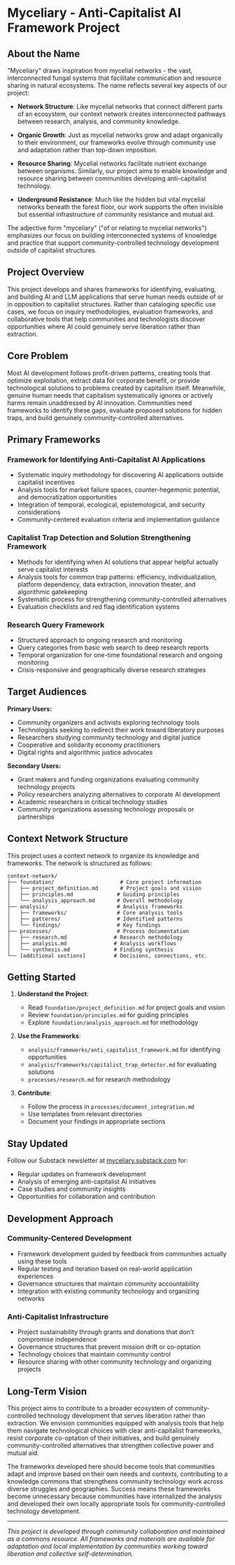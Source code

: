 # Myceliary - Anti-Capitalist AI Framework Project

## About the Name

"Myceliary" draws inspiration from mycelial networks - the vast, interconnected fungal systems that facilitate communication and resource sharing in natural ecosystems. The name reflects several key aspects of our project:

- **Network Structure**: Like mycelial networks that connect different parts of an ecosystem, our context network creates interconnected pathways between research, analysis, and community knowledge.
  
- **Organic Growth**: Just as mycelial networks grow and adapt organically to their environment, our frameworks evolve through community use and adaptation rather than top-down imposition.
  
- **Resource Sharing**: Mycelial networks facilitate nutrient exchange between organisms. Similarly, our project aims to enable knowledge and resource sharing between communities developing anti-capitalist technology.
  
- **Underground Resistance**: Much like the hidden but vital mycelial networks beneath the forest floor, our work supports the often invisible but essential infrastructure of community resistance and mutual aid.

The adjective form "myceliary" ("of or relating to mycelial networks") emphasizes our focus on building interconnected systems of knowledge and practice that support community-controlled technology development outside of capitalist structures.

## Project Overview

This project develops and shares frameworks for identifying, evaluating, and building AI and LLM applications that serve human needs outside of or in opposition to capitalist structures. Rather than cataloging specific use cases, we focus on inquiry methodologies, evaluation frameworks, and collaborative tools that help communities and technologists discover opportunities where AI could genuinely serve liberation rather than extraction.

## Core Problem

Most AI development follows profit-driven patterns, creating tools that optimize exploitation, extract data for corporate benefit, or provide technological solutions to problems created by capitalism itself. Meanwhile, genuine human needs that capitalism systematically ignores or actively harms remain unaddressed by AI innovation. Communities need frameworks to identify these gaps, evaluate proposed solutions for hidden traps, and build genuinely community-controlled alternatives.

## Primary Frameworks

### Framework for Identifying Anti-Capitalist AI Applications
- Systematic inquiry methodology for discovering AI applications outside capitalist incentives
- Analysis tools for market failure spaces, counter-hegemonic potential, and democratization opportunities
- Integration of temporal, ecological, epistemological, and security considerations
- Community-centered evaluation criteria and implementation guidance

### Capitalist Trap Detection and Solution Strengthening Framework
- Methods for identifying when AI solutions that appear helpful actually serve capitalist interests
- Analysis tools for common trap patterns: efficiency, individualization, platform dependency, data extraction, innovation theater, and algorithmic gatekeeping
- Systematic process for strengthening community-controlled alternatives
- Evaluation checklists and red flag identification systems

### Research Query Framework
- Structured approach to ongoing research and monitoring
- Query categories from basic web search to deep research reports
- Temporal organization for one-time foundational research and ongoing monitoring
- Crisis-responsive and geographically diverse research strategies

## Target Audiences

**Primary Users:**
- Community organizers and activists exploring technology tools
- Technologists seeking to redirect their work toward liberatory purposes
- Researchers studying community technology and digital justice
- Cooperative and solidarity economy practitioners
- Digital rights and algorithmic justice advocates

**Secondary Users:**
- Grant makers and funding organizations evaluating community technology projects
- Policy researchers analyzing alternatives to corporate AI development
- Academic researchers in critical technology studies
- Community organizations assessing technology proposals or partnerships

## Context Network Structure

This project uses a context network to organize its knowledge and frameworks. The network is structured as follows:

```
context-network/
├── foundation/                     # Core project information
│   ├── project_definition.md       # Project goals and vision
│   ├── principles.md              # Guiding principles
│   └── analysis_approach.md       # Overall methodology
├── analysis/                      # Analysis frameworks
│   ├── frameworks/                # Core analysis tools
│   ├── patterns/                  # Identified patterns
│   └── findings/                  # Key findings
├── processes/                     # Process documentation
│   ├── research.md               # Research methodology
│   ├── analysis.md               # Analysis workflows
│   └── synthesis.md              # Finding synthesis
└── [additional sections]         # Decisions, connections, etc.
```

## Getting Started

1. **Understand the Project**:
   - Read `foundation/project_definition.md` for project goals and vision
   - Review `foundation/principles.md` for guiding principles
   - Explore `foundation/analysis_approach.md` for methodology

2. **Use the Frameworks**:
   - `analysis/frameworks/anti_capitalist_framework.md` for identifying opportunities
   - `analysis/frameworks/capitalist_trap_detector.md` for evaluating solutions
   - `processes/research.md` for research methodology

3. **Contribute**:
   - Follow the process in `processes/document_integration.md`
   - Use templates from relevant directories
   - Document your findings in appropriate sections

## Stay Updated

Follow our Substack newsletter at [myceliary.substack.com](https://myceliary.substack.com/) for:
- Regular updates on framework development
- Analysis of emerging anti-capitalist AI initiatives
- Case studies and community insights
- Opportunities for collaboration and contribution

## Development Approach

### Community-Centered Development
- Framework development guided by feedback from communities actually using these tools
- Regular testing and iteration based on real-world application experiences
- Governance structures that maintain community accountability
- Integration with existing community technology and organizing networks

### Anti-Capitalist Infrastructure
- Project sustainability through grants and donations that don't compromise independence
- Governance structures that prevent mission drift or co-optation
- Technology choices that maintain community control
- Resource sharing with other community technology and organizing projects

## Long-Term Vision

This project aims to contribute to a broader ecosystem of community-controlled technology development that serves liberation rather than extraction. We envision communities equipped with analysis tools that help them navigate technological choices with clear anti-capitalist frameworks, resist corporate co-optation of their initiatives, and build genuinely community-controlled alternatives that strengthen collective power and mutual aid.

The frameworks developed here should become tools that communities adapt and improve based on their own needs and contexts, contributing to a knowledge commons that strengthens community technology work across diverse struggles and geographies. Success means these frameworks become unnecessary because communities have internalized the analysis and developed their own locally appropriate tools for community-controlled technology development.

---

*This project is developed through community collaboration and maintained as a commons resource. All frameworks and materials are available for adaptation and local implementation by communities working toward liberation and collective self-determination.*
